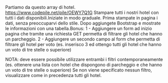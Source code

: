 Partiamo da questo array di hotel. https://www.codepile.net/pile/OEWY7Q1G
Stampare tutti i nostri hotel con tutti i dati disponibili.Iniziate in modo graduale.
Prima stampate in pagina i dati, senza preoccuparvi dello stile.
Dopo aggiungete Bootstrap e mostrate le informazioni con una tabella.Bonus:
1 - Aggiungere un form ad inizio pagina che tramite una richiesta GET permetta di filtrare gli hotel che hanno un parcheggio.
2 - Aggiungere un secondo campo al form che permetta di filtrare gli hotel per voto (es. inserisco 3 ed ottengo tutti gli hotel che hanno un voto di tre stelle o superiore)

NOTA: deve essere possibile utilizzare entrambi i filtri contemporaneamente (es. ottenere una lista con hotel che dispongono di parcheggio e che hanno un voto di tre stelle o superiore)
Se non viene specificato nessun filtro, visualizzare come in precedenza tutti gli hotel.